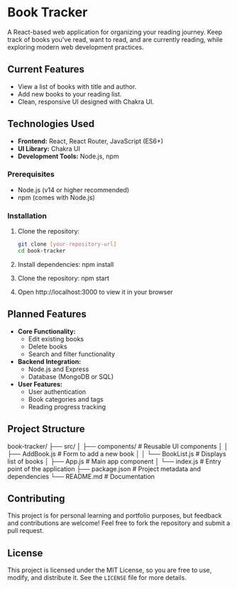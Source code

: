 # Book Tracker

A React-based web application for organizing your reading journey. Keep track of books you've read, want to read, and are currently reading, while exploring modern web development practices.

## Current Features

- View a list of books with title and author.
- Add new books to your reading list.
- Clean, responsive UI designed with Chakra UI.

## Technologies Used

- **Frontend:** React, React Router, JavaScript (ES6+)
- **UI Library:** Chakra UI
- **Development Tools:** Node.js, npm

### Prerequisites

- Node.js (v14 or higher recommended)
- npm (comes with Node.js)

### Installation

1. Clone the repository:
   ```bash
   git clone [your-repository-url]
   cd book-tracker
   ```
2. Install dependencies:
   npm install

3. Clone the repository:
   npm start

4. Open http://localhost:3000 to view it in your browser

## Planned Features

- **Core Functionality:**
  - Edit existing books
  - Delete books
  - Search and filter functionality
- **Backend Integration:**
  - Node.js and Express
  - Database (MongoDB or SQL)
- **User Features:**
  - User authentication
  - Book categories and tags
  - Reading progress tracking

## Project Structure

book-tracker/
├── src/
│ ├── components/ # Reusable UI components
│ │ ├── AddBook.js # Form to add a new book
│ │ └── BookList.js # Displays list of books
│ ├── App.js # Main app component
│ └── index.js # Entry point of the application
├── package.json # Project metadata and dependencies
└── README.md # Documentation

## Contributing

This project is for personal learning and portfolio purposes, but feedback and contributions are welcome! Feel free to fork the repository and submit a pull request.

## License

This project is licensed under the MIT License, so you are free to use, modify, and distribute it. See the `LICENSE` file for more details.
